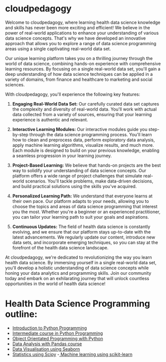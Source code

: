 # cloudpedagogy

Welcome to cloudpedagogy, where learning health data science knowledge and skills has never been more exciting and efficient! We believe in the power of real-world applications to enhance your understanding of various data science concepts. That's why we have developed an innovative approach that allows you to explore a range of data science programming areas using a single captivating real-world data set.

Our unique learning platform takes you on a thrilling journey through the world of data science, combining hands-on experience with comprehensive learning resources. By focusing on a single real-world data set, you'll gain a deep understanding of how data science techniques can be applied in a variety of domains, from finance and healthcare to marketing and social sciences.

With cloudpedagogy, you'll experience the following key features:

1. **Engaging Real-World Data Set:** Our carefully curated data set captures the complexity and diversity of real-world data. You'll work with actual data collected from a variety of sources, ensuring that your learning experience is authentic and relevant.

2. **Interactive Learning Modules:** Our interactive modules guide you step-by-step through the data science programming process. You'll learn how to clean and preprocess data, perform exploratory data analysis, apply machine learning algorithms, visualize results, and much more. Each module is designed to build on your previous knowledge, enabling a seamless progression in your learning journey.

3. **Project-Based Learning:** We believe that hands-on projects are the best way to solidify your understanding of data science concepts. Our platform offers a wide range of project challenges that simulate real-world scenarios. You'll tackle problems, make data-driven decisions, and build practical solutions using the skills you've acquired.

4. **Personalized Learning Path:** We understand that everyone learns at their own pace. Our platform adapts to your needs, allowing you to choose the topics and areas of data science programming that interest you the most. Whether you're a beginner or an experienced practitioner, you can tailor your learning path to suit your goals and aspirations.

5. **Continuous Updates:** The field of health data science is constantly evolving, and we ensure that our platform stays up-to-date with the latest advancements. We regularly update our content, introduce new data sets, and incorporate emerging techniques, so you can stay at the forefront of the health data science landscape.

At cloudpedagogy, we're dedicated to revolutionizing the way you learn health data science. By immersing yourself in a single real-world data set, you'll develop a holistic understanding of data science concepts while honing your data analytics and programming skills. Join our community today and embark on an exhilarating journey that will unlock countless opportunities in the world of health data science!

# Health Data Science Programming outline:

- [Introduction to Python Programming](https://github.com/cloudpedagogy/introduction-python/blob/main/README.md)
- [Intermediate course in Python Programming](https://github.com/cloudpedagogy/intermediate-python/blob/main/README.md)
- [Object Orientated Programming with Python](https://github.com/cloudpedagogy/object-oriented-python/blob/main/README.md)
- [Data Analysis with Pandas course](https://github.com/cloudpedagogy/data-analysis-python/blob/main/README.md)
- [Data Visualisation using Seaborn](https://github.com/cloudpedagogy/data-visualisation-python/blob/main/README.md)
- [Statistics using Scipy](https://github.com/cloudpedagogy/statistics-python/blob/main/README.md)
-[ Machine learning using scikit-learn](https://github.com/cloudpedagogy/machine-learning-python/blob/main/README.md)

